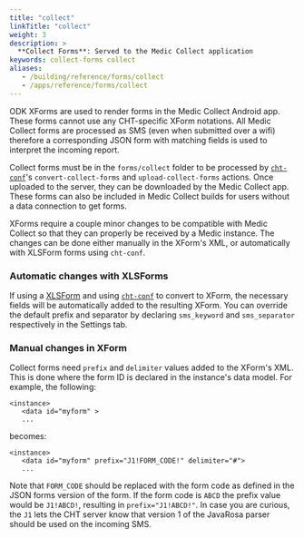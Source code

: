```yaml
---
title: "collect"
linkTitle: "collect"
weight: 3
description: >
  **Collect Forms**: Served to the Medic Collect application
keywords: collect-forms collect
aliases:
   - /building/reference/forms/collect
   - /apps/reference/forms/collect
---
```


ODK XForms are used to render forms in the Medic Collect Android app. These forms cannot use any CHT-specific XForm notations. All Medic Collect forms are processed as SMS (even when submitted over a wifi) therefore a corresponding JSON form with matching fields is used to interpret the incoming report.

Collect forms must be in the `forms/collect` folder to be processed by [`cht-conf`](https://github.com/medic/cht-conf)'s `convert-collect-forms` and `upload-collect-forms` actions. Once uploaded to the server, they can be downloaded by the Medic Collect app. These forms can also be included in Medic Collect builds for users without a data connection to get forms.

XForms require a couple minor changes to be compatible with Medic Collect so that they can properly be received by a Medic instance. The changes can be done either manually in the XForm's XML, or automatically with XLSForm forms using `cht-conf`.

### Automatic changes with XLSForms
If using a [XLSForm](http://xlsform.org/) and using [`cht-conf`](https://github.com/medic/cht-conf) to convert to XForm, the necessary fields will be automatically added to the resulting XForm. You can override the default prefix and separator by declaring `sms_keyword` and `sms_separator` respectively in the Settings tab.

### Manual changes in XForm
Collect forms need `prefix` and `delimiter` values added to the XForm's XML. This is done where the form ID is declared in the instance's data model. For example, the following:
```
<instance>
   <data id="myform" >
   ...
```

becomes:
```
<instance>
   <data id="myform" prefix="J1!FORM_CODE!" delimiter="#">
   ...
```

Note that `FORM_CODE` should be replaced with the form code as defined in the JSON forms version of the form. If the form code is `ABCD` the prefix value would be `J1!ABCD!`, resulting in `prefix="J1!ABCD!"`. In case you are curious, the `J1` lets the CHT server know that version 1 of the JavaRosa parser should be used on the incoming SMS.

